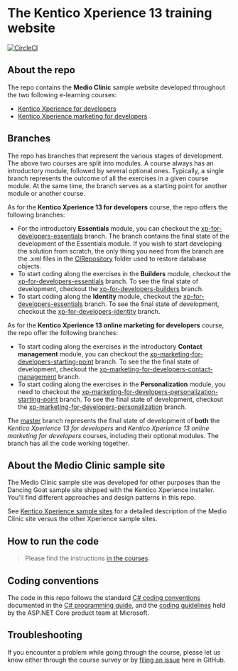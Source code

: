 # The Kentico Xperience 13 training website

[![CircleCI](https://circleci.com/gh/Kentico/xperience-training-13.svg?style=svg&circle-token=c6fc8e5fb427fcfb6aab9eac3c65f789c7d2c660)](https://circleci.com/gh/Kentico/xperience-training-13)

## About the repo

The repo contains the **Medio Clinic** sample website developed throughout the two following e-learning courses:
* [Kentico Xperience for developers](https://xperience.io/services/training/xperience-for-developers)
* [Kentico Xperience marketing for developers](https://xperience.io/services/training/xperience-marketing-for-developers)

## Branches

The repo has branches that represent the various stages of development. The above two courses are split into modules. A course always has an introductory module, followed by several optional ones. Typically, a single branch represents the outcome of all the exercises in a given course module. At the same time, the branch serves as a starting point for another module or another course.

As for the **Kentico Xperience 13 for developers** course, the repo offers the following branches:  

* For the introductory **Essentials** module, you can checkout the [xp-for-developers-essentials](https://github.com/Kentico/xperience-training-13/tree/xp-for-developers-essentials) branch. The branch contains the final state of the development of the Essentials module. If you wish to start developing the solution from scratch, the only thing you need from the branch are the .xml files in the [CIRepository](https://github.com/Kentico/xperience-training-13/tree/xp-for-developers-essentials/CMS/App_Data/CIRepository) folder used to restore database objects.
* To start coding along the exercises in the **Builders** module, checkout the [xp-for-developers-essentials](https://github.com/Kentico/xperience-training-13/tree/xp-for-developers-essentials) branch. To see the final state of development, checkout the [xp-for-developers-builders](https://github.com/Kentico/xperience-training-13/tree/xp-for-developers-builders) branch.
* To start coding along the **Identity** module, checkout the [xp-for-developers-essentials](https://github.com/Kentico/xperience-training-13/tree/xp-for-developers-essentials) branch. To see the final state of development, checkout the [xp-for-developers-identity](https://github.com/Kentico/xperience-training-13/tree/xp-for-developers-identity) branch.

As for the **Kentico Xperience 13 online marketing for developers** course, the repo offer the following branches:

* To start coding along the exercises in the introductory **Contact management** module, you can checkout the [xp-marketing-for-developers-starting-point](https://github.com/Kentico/xperience-training-13/tree/xp-marketing-for-developers-starting-point) branch. To see the the final state of development, checkout the [xp-marketing-for-developers-contact-management](https://github.com/Kentico/xperience-training-13/tree/xp-marketing-for-developers-contact-management) branch.
* To start coding along the exercises in the **Personalization** module, you need to checkout the [xp-marketing-for-developers-personalization-starting-point](https://github.com/Kentico/xperience-training-13/tree/xp-marketing-for-developers-personalization-starting-point) branch. To see the final state of development, checkout the [xp-marketing-for-developers-personalization](https://github.com/Kentico/xperience-training-13/tree/xp-marketing-for-developers-personalization) branch.

The [master](https://github.com/Kentico/xperience-training-13) branch represents the final state of development of **both** the _Kentico Xperience 13 for developers_ and _Kentico Xperience 13 online marketing for developers_ courses, including their optional modules. The branch has all the code working together.

## About the Medio Clinic sample site

The Medio Clinic sample site was developed for other purposes than the Dancing Goat sample site shipped with the Kentico Xperience installer. You'll find different approaches and design patterns in this repo.

See [Kentico Xperience sample sites](https://devnet.kentico.com/articles/kentico-xperience-sample-sites-and-their-differences) for a detailed description of the Medio Clinic site versus the other Xperience sample sites.

## How to run the code

> Please find the instructions [in the courses](https://xperience.training.kentico.com/).

## Coding conventions

The code in this repo follows the standard [C# coding conventions](https://docs.microsoft.com/en-us/dotnet/csharp/programming-guide/inside-a-program/coding-conventions) documented in the [C# programming guide](https://docs.microsoft.com/en-us/dotnet/csharp/programming-guide/), and the [coding guidelines](https://github.com/dotnet/aspnetcore/wiki/Engineering-guidelines#coding-guidelines) held by the ASP.NET Core product team at Microsoft.

## Troubleshooting

If you encounter a problem while going through the course, please let us know either through the course survey or by [filing an issue](https://github.com/Kentico/training-xperience-13/issues/new) here in GitHub.
